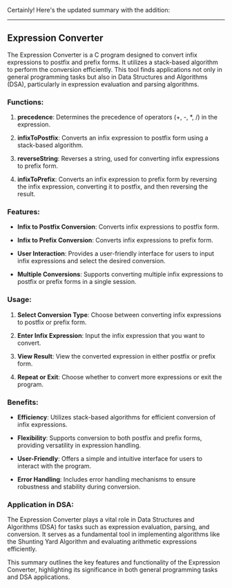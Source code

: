 Certainly! Here's the updated summary with the addition:

---

## Expression Converter

The Expression Converter is a C program designed to convert infix expressions to postfix and prefix forms. It utilizes a stack-based algorithm to perform the conversion efficiently. This tool finds applications not only in general programming tasks but also in Data Structures and Algorithms (DSA), particularly in expression evaluation and parsing algorithms.

### Functions:

1. **precedence**: Determines the precedence of operators (+, -, *, /) in the expression.

2. **infixToPostfix**: Converts an infix expression to postfix form using a stack-based algorithm.

3. **reverseString**: Reverses a string, used for converting infix expressions to prefix form.

4. **infixToPrefix**: Converts an infix expression to prefix form by reversing the infix expression, converting it to postfix, and then reversing the result.

### Features:

- **Infix to Postfix Conversion**: Converts infix expressions to postfix form.

- **Infix to Prefix Conversion**: Converts infix expressions to prefix form.

- **User Interaction**: Provides a user-friendly interface for users to input infix expressions and select the desired conversion.

- **Multiple Conversions**: Supports converting multiple infix expressions to postfix or prefix forms in a single session.

### Usage:

1. **Select Conversion Type**: Choose between converting infix expressions to postfix or prefix form.

2. **Enter Infix Expression**: Input the infix expression that you want to convert.

3. **View Result**: View the converted expression in either postfix or prefix form.

4. **Repeat or Exit**: Choose whether to convert more expressions or exit the program.

### Benefits:

- **Efficiency**: Utilizes stack-based algorithms for efficient conversion of infix expressions.

- **Flexibility**: Supports conversion to both postfix and prefix forms, providing versatility in expression handling.

- **User-Friendly**: Offers a simple and intuitive interface for users to interact with the program.

- **Error Handling**: Includes error handling mechanisms to ensure robustness and stability during conversion.

### Application in DSA:

The Expression Converter plays a vital role in Data Structures and Algorithms (DSA) for tasks such as expression evaluation, parsing, and conversion. It serves as a fundamental tool in implementing algorithms like the Shunting Yard Algorithm and evaluating arithmetic expressions efficiently.

This summary outlines the key features and functionality of the Expression Converter, highlighting its significance in both general programming tasks and DSA applications.
